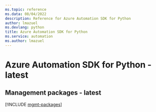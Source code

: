 ```yaml
---
ms.topic: reference
ms.data: 08/04/2022
description: Reference for Azure Automation SDK for Python
author: lmazuel
ms.devlang: python
title: Azure Automation SDK for Python
ms.service: automation
ms.author: lmazuel
---
```

# Azure Automation SDK for Python - latest

## Management packages - latest
[!INCLUDE [mgmt-packages](automation-mgmt-index.md)]